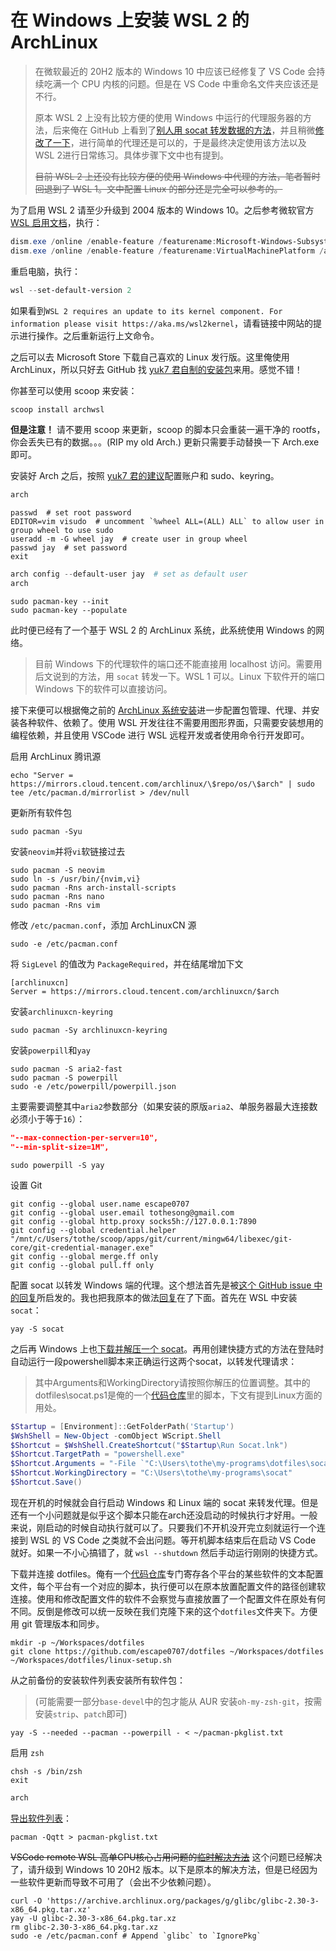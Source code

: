 # 在 Windows 上安装 WSL 2 的 ArchLinux

> 在微软最近的 20H2 版本的 Windows 10 中应该已经修复了 VS Code 会持续吃满一个 CPU 内核的问题。但是在 VS Code 中重命名文件夹应该还是不行。
>
> 原本 WSL 2 上没有比较方便的使用 Windows 中运行的代理服务器的方法，后来俺在 GitHub 上看到了[别人用 socat 转发数据的方法](https://github.com/microsoft/WSL/issues/4619#issuecomment-678652118)，并且稍微[修改了一下](https://github.com/microsoft/WSL/issues/4619#issuecomment-679000718)，进行简单的代理还是可以的，于是最终决定使用该方法以及 WSL 2进行日常练习。具体步骤下文中也有提到。
>
> ~~目前 WSL 2 上还没有比较方便的使用 Windows 中代理的方法，笔者暂时回退到了 WSL 1。文中配置 Linux 的部分还是完全可以参考的。~~

为了启用 WSL 2 请至少升级到 2004 版本的 Windows 10。之后参考微软官方 [WSL 启用文档](https://docs.microsoft.com/en-us/windows/wsl/install-win10)，执行：

```powershell
dism.exe /online /enable-feature /featurename:Microsoft-Windows-Subsystem-Linux /all /norestart
dism.exe /online /enable-feature /featurename:VirtualMachinePlatform /all /norestart
```

重启电脑，执行：

```powershell
wsl --set-default-version 2
```

如果看到`WSL 2 requires an update to its kernel component. For information please visit https://aka.ms/wsl2kernel`，请看链接中网站的提示进行操作。之后重新运行上文命令。

之后可以去 Microsoft Store 下载自己喜欢的 Linux 发行版。这里俺使用 ArchLinux，所以只好去 GitHub 找 [yuk7 君自制的安装包](https://github.com/yuk7/ArchWSL)来用。感觉不错！

你甚至可以使用 scoop 来安装：

```powershell
scoop install archwsl
```

**但是注意！** 请不要用 scoop 来更新，scoop 的脚本只会重装一遍干净的 rootfs，你会丢失已有的数据。。。(RIP my old Arch.) 更新只需要手动替换一下 Arch.exe 即可。

安装好 Arch 之后，按照 [yuk7 君的建议](https://github.com/yuk7/ArchWSL/wiki/How-to-Setup#setting-for-arch)配置账户和 sudo、keyring。

```powershell
arch
```

```shell
passwd  # set root password
EDITOR=vim visudo  # uncomment `%wheel ALL=(ALL) ALL` to allow user in group wheel to use sudo
useradd -m -G wheel jay  # create user in group wheel
passwd jay  # set password
exit
```

```powershell
arch config --default-user jay  # set as default user
arch
```

```shell
sudo pacman-key --init
sudo pacman-key --populate
```

此时便已经有了一个基于 WSL 2 的 ArchLinux 系统，此系统使用 Windows 的网络。

> 目前 Windows 下的代理软件的端口还不能直接用 localhost 访问。需要用后文说到的方法，用 `socat` 转发一下。WSL 1 可以。Linux 下软件开的端口 Windows 下的软件可以直接访问。

接下来便可以根据俺之前的 [ArchLinux 系统安装](install-arch-on-laptop-and-vm.md#安装arch-linux)进一步配置包管理、代理、并安装各种软件、依赖了。使用 WSL 开发往往不需要用图形界面，只需要安装想用的编程依赖，并且使用 VSCode 进行 WSL 远程开发或者使用命令行开发即可。

启用 ArchLinux 腾讯源

```shell
echo "Server = https://mirrors.cloud.tencent.com/archlinux/\$repo/os/\$arch" | sudo tee /etc/pacman.d/mirrorlist > /dev/null
```

更新所有软件包

```shell
sudo pacman -Syu
```

安装`neovim`并将`vi`软链接过去

```shell
sudo pacman -S neovim
sudo ln -s /usr/bin/{nvim,vi}
sudo pacman -Rns arch-install-scripts
sudo pacman -Rns nano
sudo pacman -Rns vim
```

修改 `/etc/pacman.conf`，添加 ArchLinuxCN 源

```shell
sudo -e /etc/pacman.conf
```

将 `SigLevel` 的值改为 `PackageRequired`，并在结尾增加下文

```text
[archlinuxcn]
Server = https://mirrors.cloud.tencent.com/archlinuxcn/$arch
```

安装`archlinuxcn-keyring`

```shell
sudo pacman -Sy archlinuxcn-keyring
```

安装`powerpill`和`yay`

```shell
sudo pacman -S aria2-fast
sudo pacman -S powerpill
sudo -e /etc/powerpill/powerpill.json
```

主要需要调整其中`aria2`参数部分（如果安装的原版`aria2`、单服务器最大连接数必须小于等于`16`）：

```json
"--max-connection-per-server=10",
"--min-split-size=1M",
```

```shell
sudo powerpill -S yay
```

设置 Git

```shell
git config --global user.name escape0707
git config --global user.email tothesong@gmail.com
git config --global http.proxy socks5h://127.0.0.1:7890
git config --global credential.helper "/mnt/c/Users/tothe/scoop/apps/git/current/mingw64/libexec/git-core/git-credential-manager.exe"
git config --global merge.ff only
git config --global pull.ff only
```

配置 socat 以转发 Windows 端的代理。这个想法首先是被[这个 GitHub issue 中的回复](https://github.com/microsoft/WSL/issues/4619#issuecomment-678652118)所启发的。我也把我原本的做法[回复](https://github.com/microsoft/WSL/issues/4619#issuecomment-679000718)在了下面。首先在 WSL 中安装 `socat`：

```shell
yay -S socat
```

之后再 Windows 上也[下载并解压一个 socat](https://sourceforge.net/projects/unix-utils/files/socat/)。再用创建快捷方式的方法在登陆时自动运行一段powershell脚本来正确运行这两个socat，以转发代理请求：

> 其中Arguments和WorkingDirectory请按照你解压的位置调整。其中的dotfiles\socat.ps1是俺的一个[代码仓库](https://github.com/escape0707/dotfiles)里的脚本，下文有提到Linux方面的用处。

```powershell
$Startup = [Environment]::GetFolderPath('Startup')
$WshShell = New-Object -comObject WScript.Shell
$Shortcut = $WshShell.CreateShortcut("$Startup\Run Socat.lnk")
$Shortcut.TargetPath = "powershell.exe"
$Shortcut.Arguments = "-File `"C:\Users\tothe\my-programs\dotfiles\socat.ps1`""
$Shortcut.WorkingDirectory = "C:\Users\tothe\my-programs\socat"
$Shortcut.Save()
```

现在开机的时候就会自行启动 Windows 和 Linux 端的 socat 来转发代理。但是还有一个小问题就是似乎这个脚本只能在arch还没启动的时候执行才好用。一般来说，刚启动的时候自动执行就可以了。只要我们不开机没开完立刻就运行一个连接到 WSL 的 VS Code 之类就不会出问题。等开机脚本结束后在启动 VS Code 就好。如果一不小心搞错了，就 `wsl --shutdown` 然后手动运行刚刚的快捷方式。

下载并连接 dotfiles。俺有一个[代码仓库](https://github.com/escape0707/dotfiles)专门寄存各个平台的某些软件的文本配置文件，每个平台有一个对应的脚本，执行便可以在原本放置配置文件的路径创建软连接。使用和修改配置文件的软件不会察觉与直接放置了一个配置文件在原处有何不同。反倒是修改可以统一反映在我们克隆下来的这个`dotfiles`文件夹下。方便用 git 管理版本和同步。

```shell
mkdir -p ~/Workspaces/dotfiles
git clone https://github.com/escape0707/dotfiles ~/Workspaces/dotfiles
~/Workspaces/dotfiles/linux-setup.sh
```

从之前备份的安装软件列表安装所有软件包：

> (可能需要一部分`base-devel`中的包才能从 AUR 安装`oh-my-zsh-git`，按需安装`strip`、`patch`即可)

```shell
yay -S --needed --pacman --powerpill - < ~/pacman-pkglist.txt
```

启用 `zsh`

```shell
chsh -s /bin/zsh
exit
```

```powershell
arch
```

[导出软件列表](https://wiki.archlinux.org/index.php/Pacman/Tips_and_tricks#List_of_installed_packages)：

```shell
pacman -Qqtt > pacman-pkglist.txt
```

~~VSCode remote WSL 高单CPU核心占用问题的[临时解决方法](https://github.com/microsoft/WSL/issues/4898#issuecomment-660181416)~~ 这个问题已经解决了，请升级到 Windows 10 20H2 版本。以下是原本的解决方法，但是已经因为一些软件更新而导致不可用了（会出不少依赖问题）。

```shell
curl -O 'https://archive.archlinux.org/packages/g/glibc/glibc-2.30-3-x86_64.pkg.tar.xz'
yay -U glibc-2.30-3-x86_64.pkg.tar.xz
rm glibc-2.30-3-x86_64.pkg.tar.xz
sudo -e /etc/pacman.conf # Append `glibc` to `IgnorePkg`
```
